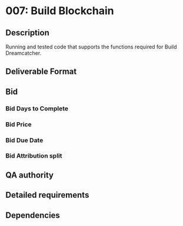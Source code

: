 # 007: Build Blockchain

## Description

Running and tested code that supports the functions required for Build Dreamcatcher.

## Deliverable Format

## Bid 

### Bid Days to Complete

### Bid Price

### Bid Due Date

### Bid Attribution split

## QA authority

## Detailed requirements

## Dependencies
